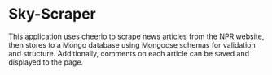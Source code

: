 # Sky-Scraper

This application uses cheerio to scrape news articles from the NPR website, then stores to a Mongo database using Mongoose schemas for validation and structure.
Additionally, comments on each article can be saved and displayed to the page.
